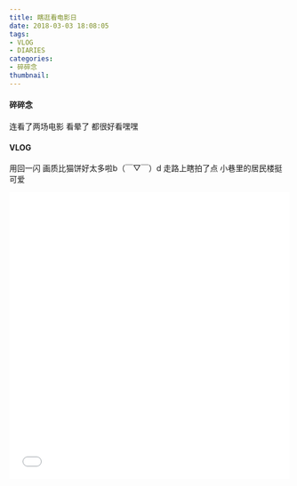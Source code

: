```yaml
---
title: 瞎逛看电影日
date: 2018-03-03 18:08:05
tags: 
- VLOG
- DIARIES
categories: 
- 碎碎念
thumbnail:
---
```

#### 碎碎念

连看了两场电影
看晕了
都很好看嘿嘿

#### VLOG

用回一闪
画质比猫饼好太多啦b（￣▽￣）d
走路上瞎拍了点
小巷里的居民楼挺可爱
<!--more-->

<iframe src="//player.bilibili.com/player.html?aid=35643279&cid=62512072&page=1" scrolling="no" border="0" frameborder="no" framespacing="0" allowfullscreen="true" width="100%" height="515"> </iframe>